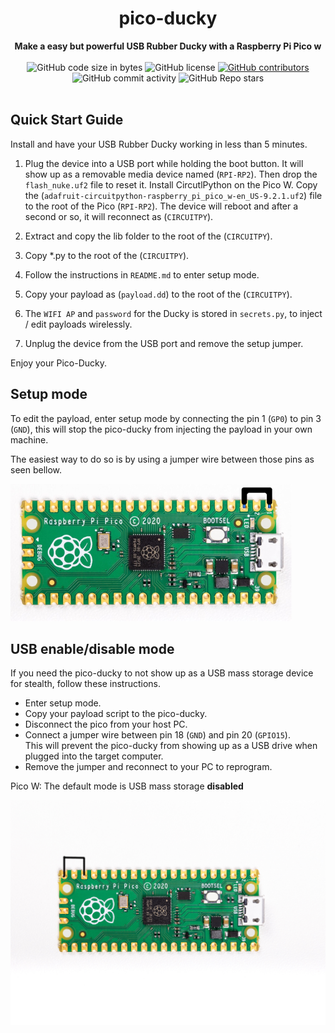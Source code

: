 <h1 align="center">pico-ducky</h1>

<div align="center">
  <strong>Make a easy but powerful USB Rubber Ducky with a Raspberry Pi Pico w</strong>
</div>

<br />

<div align="center">
  <img alt="GitHub code size in bytes" src="https://img.shields.io/github/languages/code-size/kyro-hacktivist/WIFI-Ducky">
  <img alt="GitHub license" src="https://img.shields.io/github/license/kyro-hacktivist/WIFI-Ducky">
  <a href="https://github.com/kyro-hacktivist/WIFI-Ducky/graphs/contributors"><img alt="GitHub contributors" src="https://img.shields.io/github/contributors/dbisu/pico-ducky"></a>
  <img alt="GitHub commit activity" src="https://img.shields.io/github/commit-activity/m/kyro-hacktivist/WIFI-Ducky">
  <img alt="GitHub Repo stars" src="https://img.shields.io/github/stars/kyro-hacktivist/WIFI-Ducky">
</div>

<br />

## Quick Start Guide
Install and have your USB Rubber Ducky working in less than 5 minutes.
1. Plug the device into a USB port while holding the boot button. It will show up as a removable media device named (`RPI-RP2`). Then drop the `flash_nuke.uf2` file to reset it.
   Install CircutlPython on the Pico W.
   Copy the (`adafruit-circuitpython-raspberry_pi_pico_w-en_US-9.2.1.uf2`) file to the root of the Pico (`RPI-RP2`). The device will reboot and after a second or so, it will reconnect as (`CIRCUITPY`).

2. Extract and copy the lib folder to the root of the (`CIRCUITPY`).

3. Copy *.py to the root of the (`CIRCUITPY`).

4. Follow the instructions in `README.md` to enter setup mode.

5. Copy your payload as (`payload.dd`) to the root of the (`CIRCUITPY`).

6. The `WIFI AP` and `password` for the Ducky is stored in `secrets.py`, to inject / edit payloads wirelessly. 

7. Unplug the device from the USB port and remove the setup jumper.

Enjoy your Pico-Ducky.

## Setup mode

To edit the payload, enter setup mode by connecting the pin 1 (`GP0`) to pin 3 (`GND`), this will stop the pico-ducky from injecting the payload in your own machine.

The easiest way to do so is by using a jumper wire between those pins as seen bellow.

![Setup mode with a jumper](/setup-mode.png)

## USB enable/disable mode

If you need the pico-ducky to not show up as a USB mass storage device for stealth, follow these instructions.  
- Enter setup mode.    
- Copy your payload script to the pico-ducky.  
- Disconnect the pico from your host PC.
- Connect a jumper wire between pin 18 (`GND`) and pin 20 (`GPIO15`).  
This will prevent the pico-ducky from showing up as a USB drive when plugged into the target computer.  
- Remove the jumper and reconnect to your PC to reprogram.

Pico W: The default mode is USB mass storage **disabled**

![USB enable/disable mode](/usb-boot-mode.png)
